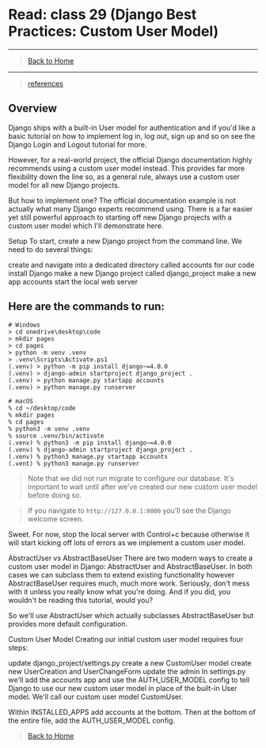 # Read: class 29 (Django Best Practices: Custom User Model)

---

> [Back to Home](../README.md)

---

> [references](https://learndjango.com/tutorials/django-custom-user-model)

## Overview

Django ships with a built-in User model for authentication and if you'd like a basic tutorial on how to implement log in, log out, sign up and so on see the Django Login and Logout tutorial for more.

However, for a real-world project, the official Django documentation highly recommends using a custom user model instead. This provides far more flexibility down the line so, as a general rule, always use a custom user model for all new Django projects.

But how to implement one? The official documentation example is not actually what many Django experts recommend using. There is a far easier yet still powerful approach to starting off new Django projects with a custom user model which I'll demonstrate here.

Setup
To start, create a new Django project from the command line. We need to do several things:

create and navigate into a dedicated directory called accounts for our code
install Django
make a new Django project called django_project
make a new app accounts
start the local web server

## Here are the commands to run:

    # Windows
    > cd onedrive\desktop\code
    > mkdir pages
    > cd pages
    > python -m venv .venv
    > .venv\Scripts\Activate.ps1
    (.venv) > python -m pip install django~=4.0.0
    (.venv) > django-admin startproject django_project .
    (.venv) > python manage.py startapp accounts
    (.venv) > python manage.py runserver

    # macOS
    % cd ~/desktop/code
    % mkdir pages
    % cd pages
    % python3 -m venv .venv
    % source .venv/bin/activate
    (.venv) % python3 -m pip install django~=4.0.0
    (.venv) % django-admin startproject django_project .
    (.venv) % python3 manage.py startapp accounts
    (.vent) % python3 manage.py runserver

> Note that we did not run migrate to configure our database. It's important to wait until after we've created our new custom user model before doing so.

> If you navigate to `http://127.0.0.1:8000` you’ll see the Django welcome screen.

Sweet. For now, stop the local server with Control+c because otherwise it will start kicking off lots of errors as we implement a custom user model.

AbstractUser vs AbstractBaseUser
There are two modern ways to create a custom user model in Django: AbstractUser and AbstractBaseUser. In both cases we can subclass them to extend existing functionality however AbstractBaseUser requires much, much more work. Seriously, don't mess with it unless you really know what you're doing. And if you did, you wouldn't be reading this tutorial, would you?

So we'll use AbstractUser which actually subclasses AbstractBaseUser but provides more default configuration.

Custom User Model
Creating our initial custom user model requires four steps:

update django_project/settings.py
create a new CustomUser model
create new UserCreation and UserChangeForm
update the admin
In settings.py we'll add the accounts app and use the AUTH_USER_MODEL config to tell Django to use our new custom user model in place of the built-in User model. We'll call our custom user model CustomUser.

Within INSTALLED_APPS add accounts at the bottom. Then at the bottom of the entire file, add the AUTH_USER_MODEL config.

> [Back to Home](../README.md)
